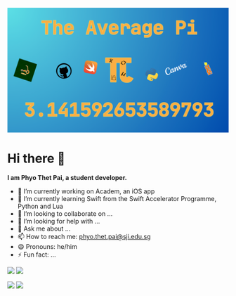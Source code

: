 ![Banner](https://github.com/PhyoTP/PhyoTP/blob/main/New%20Channel%20Banner.png)
# Hi there 👋
**I am Phyo Thet Pai, a student developer.**

- 🔭 I’m currently working on Academ, an iOS app
- 🌱 I’m currently learning Swift from the Swift Accelerator Programme, Python and Lua
- 👯 I’m looking to collaborate on ...
- 🤔 I’m looking for help with ... 
- 💬 Ask me about ...
- 📫 How to reach me: phyo.thet.pai@sji.edu.sg
- 😄 Pronouns: he/him
- ⚡ Fun fact: ...

![](https://raw.githubusercontent.com/PhyoTP/github-stats/master/generated/languages.svg#gh-dark-mode-only)
![](https://raw.githubusercontent.com/PhyoTP/github-stats/master/generated/languages.svg#gh-light-mode-only)

![](https://raw.githubusercontent.com/PhyoTP/github-stats/master/generated/overview.svg#gh-dark-mode-only)
![](https://raw.githubusercontent.com/PhyoTP/github-stats/master/generated/overview.svg#gh-light-mode-only)
